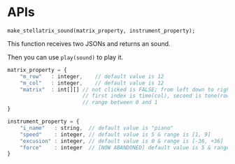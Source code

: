 # APIs

`make_stellatrix_sound(matrix_property, instrument_property);`

This function receives two JSONs and returns an sound.

Then you can use `play(sound)` to play it.

```javascript
matrix_property = {
	"m_row"   : integer,    // default value is 12
	"m_col"   : integer,    // default value is 12
	"matrix"  : int[][] // not clicked is FALSE; from left down to right up
                        // first index is time(col), second is tone(row)
                        // range between 0 and 1
}
```

```javascript
instrument_property = {
	"i_name"   : string,  // default value is "piano"
	"speed"    : integer, // default value is 5 & range is [1, 9]
	"excusion" : integer, // default value is 0 & range is [-36, +36]
	"force"    : integer  // [NOW ABANDONED] default value is 5 & range is [1, 9]
}
```

